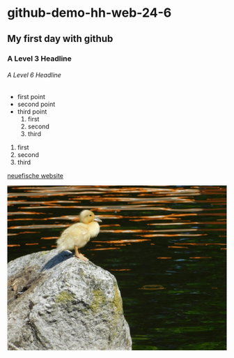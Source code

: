 # github-demo-hh-web-24-6

## My first day with github

### A Level 3 Headline

###### A Level 6 Headline

- first point
- second point
- third point
  1. first
  2. second
  3. third

1. first
2. second
3. third

[neuefische website](https://neuefische.de)

![image of a duckling](./duckling-1563128_1920.jpg)

